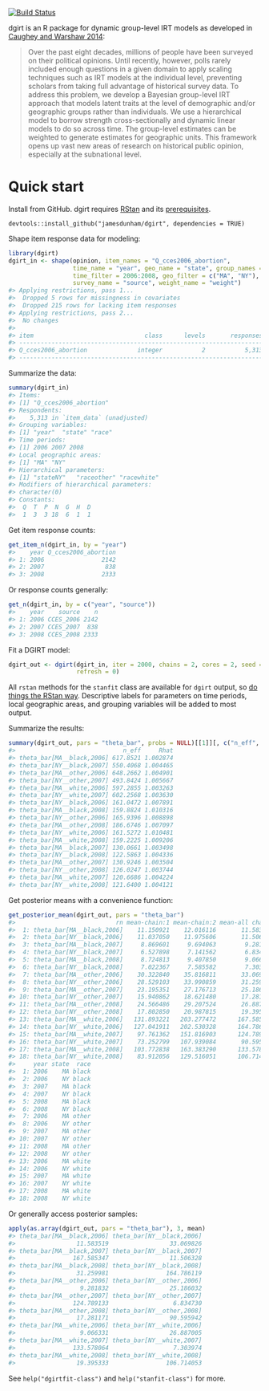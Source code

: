 [![Build Status](https://travis-ci.org/jamesdunham/dgirt.svg?branch=master)](https://travis-ci.org/jamesdunham/dgirt)

dgirt is an R package for dynamic group-level IRT models as developed in [Caughey and Warshaw 2014](http://pan.oxfordjournals.org/content/early/2015/02/04/pan.mpu021.full.pdf+html):

> Over the past eight decades, millions of people have been surveyed on their political opinions. Until recently, however, polls rarely included enough questions in a given domain to apply scaling techniques such as IRT models at the individual level, preventing scholars from taking full advantage of historical survey data. To address this problem, we develop a Bayesian group-level IRT approach that models latent traits at the level of demographic and/or geographic groups rather than individuals. We use a hierarchical model to borrow strength cross-sectionally and dynamic linear models to do so across time. The group-level estimates can be weighted to generate estimates for geographic units. This framework opens up vast new areas of research on historical public opinion, especially at the subnational level.

Quick start
===========

Install from GitHub. dgirt requires [RStan](http://mc-stan.org/interfaces/rstan.html) and its [prerequisites](https://github.com/stan-dev/rstan/wiki/RStan-Getting-Started#prerequisites).

    devtools::install_github("jamesdunham/dgirt", dependencies = TRUE)

Shape item response data for modeling:

``` r
library(dgirt)
dgirt_in <- shape(opinion, item_names = "Q_cces2006_abortion",
                  time_name = "year", geo_name = "state", group_names = "race",
                  time_filter = 2006:2008, geo_filter = c("MA", "NY"),
                  survey_name = "source", weight_name = "weight")
#> Applying restrictions, pass 1...
#>  Dropped 5 rows for missingness in covariates
#>  Dropped 215 rows for lacking item responses
#> Applying restrictions, pass 2...
#>  No changes
#> 
#> item                               class      levels       responses
#> --------------------------------------------------------------------
#> Q_cces2006_abortion              integer           2           5,313
#> --------------------------------------------------------------------
```

Summarize the data:

``` r
summary(dgirt_in)
#> Items:
#> [1] "Q_cces2006_abortion"
#> Respondents:
#>    5,313 in `item_data` (unadjusted)
#> Grouping variables:
#> [1] "year"  "state" "race" 
#> Time periods:
#> [1] 2006 2007 2008
#> Local geographic areas:
#> [1] "MA" "NY"
#> Hierarchical parameters:
#> [1] "stateNY"   "raceother" "racewhite"
#> Modifiers of hierarchical parameters:
#> character(0)
#> Constants:
#>  Q  T  P  N  G  H  D 
#>  1  3  3 18  6  1  1
```

Get item response counts:

``` r
get_item_n(dgirt_in, by = "year")
#>    year Q_cces2006_abortion
#> 1: 2006                2142
#> 2: 2007                 838
#> 3: 2008                2333
```

Or response counts generally:

``` r
get_n(dgirt_in, by = c("year", "source"))
#>    year    source    n
#> 1: 2006 CCES_2006 2142
#> 2: 2007 CCES_2007  838
#> 3: 2008 CCES_2008 2333
```

Fit a DGIRT model:

``` r
dgirt_out <- dgirt(dgirt_in, iter = 2000, chains = 2, cores = 2, seed = 42,
                   refresh = 0)
```

All `rstan` methods for the `stanfit` class are available for `dgirt` output, so [do things the RStan way](https://github.com/stan-dev/rstan/wiki/RStan-Getting-Started#how-to-use-rstan). Descriptive labels for parameters on time periods, local geographic areas, and grouping variables will be added to most output.

Summarize the results:

``` r
summary(dgirt_out, pars = "theta_bar", probs = NULL)[[1]][, c("n_eff", "Rhat")]
#>                              n_eff     Rhat
#> theta_bar[MA__black,2006] 617.8521 1.002874
#> theta_bar[NY__black,2007] 550.4068 1.004465
#> theta_bar[MA__other,2006] 648.2662 1.004901
#> theta_bar[NY__other,2007] 493.8424 1.005667
#> theta_bar[MA__white,2006] 597.2855 1.003263
#> theta_bar[NY__white,2007] 602.2568 1.003630
#> theta_bar[NY__black,2006] 161.0472 1.007891
#> theta_bar[MA__black,2008] 159.8824 1.010316
#> theta_bar[NY__other,2006] 165.9396 1.008898
#> theta_bar[MA__other,2008] 186.6746 1.007097
#> theta_bar[NY__white,2006] 161.5272 1.010481
#> theta_bar[MA__white,2008] 159.2225 1.009206
#> theta_bar[MA__black,2007] 130.0661 1.003498
#> theta_bar[NY__black,2008] 122.5863 1.004336
#> theta_bar[MA__other,2007] 130.9246 1.003504
#> theta_bar[NY__other,2008] 126.0247 1.003744
#> theta_bar[MA__white,2007] 120.6686 1.004224
#> theta_bar[NY__white,2008] 121.6400 1.004121
```

Get posterior means with a convenience function:

``` r
get_posterior_mean(dgirt_out, pars = "theta_bar")
#>                            rn mean-chain:1 mean-chain:2 mean-all chains
#>  1: theta_bar[MA__black,2006]    11.150921    12.016116       11.583519
#>  2: theta_bar[NY__black,2006]    11.037050    11.975606       11.506328
#>  3: theta_bar[MA__black,2007]     8.869601     9.694063        9.281832
#>  4: theta_bar[NY__black,2007]     6.527898     7.141562        6.834730
#>  5: theta_bar[MA__black,2008]     8.724813     9.407850        9.066331
#>  6: theta_bar[NY__black,2008]     7.022367     7.585582        7.303974
#>  7: theta_bar[MA__other,2006]    30.322840    35.816811       33.069826
#>  8: theta_bar[NY__other,2006]    28.529103    33.990859       31.259981
#>  9: theta_bar[MA__other,2007]    23.195351    27.176713       25.186032
#> 10: theta_bar[NY__other,2007]    15.940862    18.621480       17.281171
#> 11: theta_bar[MA__other,2008]    24.566486    29.207524       26.887005
#> 12: theta_bar[NY__other,2008]    17.802850    20.987815       19.395333
#> 13: theta_bar[MA__white,2006]   131.893221   203.277472      167.585347
#> 14: theta_bar[NY__white,2006]   127.041911   202.530328      164.786119
#> 15: theta_bar[MA__white,2007]    97.761362   151.816903      124.789133
#> 16: theta_bar[NY__white,2007]    73.252799   107.939084       90.595942
#> 17: theta_bar[MA__white,2008]   103.772838   163.383290      133.578064
#> 18: theta_bar[NY__white,2008]    83.912056   129.516051      106.714053
#>     year state  race
#>  1: 2006    MA black
#>  2: 2006    NY black
#>  3: 2007    MA black
#>  4: 2007    NY black
#>  5: 2008    MA black
#>  6: 2008    NY black
#>  7: 2006    MA other
#>  8: 2006    NY other
#>  9: 2007    MA other
#> 10: 2007    NY other
#> 11: 2008    MA other
#> 12: 2008    NY other
#> 13: 2006    MA white
#> 14: 2006    NY white
#> 15: 2007    MA white
#> 16: 2007    NY white
#> 17: 2008    MA white
#> 18: 2008    NY white
```

Or generally access posterior samples:

``` r
apply(as.array(dgirt_out, pars = "theta_bar"), 3, mean)
#> theta_bar[MA__black,2006] theta_bar[NY__black,2006] 
#>                 11.583519                 33.069826 
#> theta_bar[MA__black,2007] theta_bar[NY__black,2007] 
#>                167.585347                 11.506328 
#> theta_bar[MA__black,2008] theta_bar[NY__black,2008] 
#>                 31.259981                164.786119 
#> theta_bar[MA__other,2006] theta_bar[NY__other,2006] 
#>                  9.281832                 25.186032 
#> theta_bar[MA__other,2007] theta_bar[NY__other,2007] 
#>                124.789133                  6.834730 
#> theta_bar[MA__other,2008] theta_bar[NY__other,2008] 
#>                 17.281171                 90.595942 
#> theta_bar[MA__white,2006] theta_bar[NY__white,2006] 
#>                  9.066331                 26.887005 
#> theta_bar[MA__white,2007] theta_bar[NY__white,2007] 
#>                133.578064                  7.303974 
#> theta_bar[MA__white,2008] theta_bar[NY__white,2008] 
#>                 19.395333                106.714053
```

See `help("dgirtfit-class")` and `help("stanfit-class")` for more.
